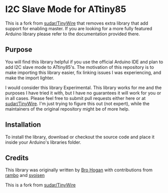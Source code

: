 # I2C Slave Mode for ATtiny85

This is a fork from [sudar/TinyWire](https://github.com/sudar/TinyWire) that removes extra library that add support for enabling master. If you are looking for a more fully featured Arduino library please refer to the documentation provided there.

## Purpose

You will find this library helpful if you use the official Arduino IDE and plan to add I2C slave mode to ATtiny85's. The motivation of this repository is to make importing this library easier, fix linking issues I was experiencing, and make the import lighter.

I would consider this library Experimental. This library works for me and the purposes I have tried it with, but I have no guarantees it will work for you or in all cases. Please feel free to submit pull requests either here or at [sudar/TinyWire](https://github.com/sudar/TinyWire). I'm just trying to figure this out (not expert), while the maintainers of the original repository might be of more help.

## Installation

To install the library, download or checkout the source code and place it inside your Arduino's libraries folder.

## Credits

This library was originally written by [Bro Hogan](http://www.arduino.cc/playground/Code/USIi2c) with contributions from [rambo](https://github.com/rambo/TinyWire) and [svoisen](https://github.com/svoisen/TinyWire)

This is a fork from [sudar/TinyWire](https://github.com/sudar/TinyWire)